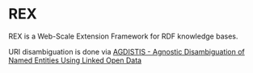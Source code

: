REX
===

REX is a Web-Scale Extension Framework for RDF knowledge bases.

URI disambiguation is done via <a href="http://svn.aksw.org/papers/2013/ISWC_LODNED/public.pdf">AGDISTIS - Agnostic Disambiguation of Named Entities Using Linked Open Data</a>
